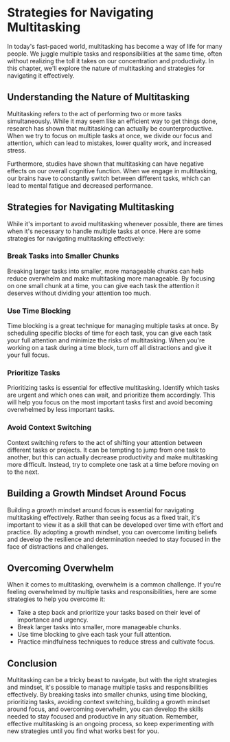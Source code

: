 Strategies for Navigating Multitasking
==========================================================================

In today's fast-paced world, multitasking has become a way of life for many people. We juggle multiple tasks and responsibilities at the same time, often without realizing the toll it takes on our concentration and productivity. In this chapter, we'll explore the nature of multitasking and strategies for navigating it effectively.

Understanding the Nature of Multitasking
----------------------------------------

Multitasking refers to the act of performing two or more tasks simultaneously. While it may seem like an efficient way to get things done, research has shown that multitasking can actually be counterproductive. When we try to focus on multiple tasks at once, we divide our focus and attention, which can lead to mistakes, lower quality work, and increased stress.

Furthermore, studies have shown that multitasking can have negative effects on our overall cognitive function. When we engage in multitasking, our brains have to constantly switch between different tasks, which can lead to mental fatigue and decreased performance.

Strategies for Navigating Multitasking
--------------------------------------

While it's important to avoid multitasking whenever possible, there are times when it's necessary to handle multiple tasks at once. Here are some strategies for navigating multitasking effectively:

### Break Tasks into Smaller Chunks

Breaking larger tasks into smaller, more manageable chunks can help reduce overwhelm and make multitasking more manageable. By focusing on one small chunk at a time, you can give each task the attention it deserves without dividing your attention too much.

### Use Time Blocking

Time blocking is a great technique for managing multiple tasks at once. By scheduling specific blocks of time for each task, you can give each task your full attention and minimize the risks of multitasking. When you're working on a task during a time block, turn off all distractions and give it your full focus.

### Prioritize Tasks

Prioritizing tasks is essential for effective multitasking. Identify which tasks are urgent and which ones can wait, and prioritize them accordingly. This will help you focus on the most important tasks first and avoid becoming overwhelmed by less important tasks.

### Avoid Context Switching

Context switching refers to the act of shifting your attention between different tasks or projects. It can be tempting to jump from one task to another, but this can actually decrease productivity and make multitasking more difficult. Instead, try to complete one task at a time before moving on to the next.

Building a Growth Mindset Around Focus
--------------------------------------

Building a growth mindset around focus is essential for navigating multitasking effectively. Rather than seeing focus as a fixed trait, it's important to view it as a skill that can be developed over time with effort and practice. By adopting a growth mindset, you can overcome limiting beliefs and develop the resilience and determination needed to stay focused in the face of distractions and challenges.

Overcoming Overwhelm
--------------------

When it comes to multitasking, overwhelm is a common challenge. If you're feeling overwhelmed by multiple tasks and responsibilities, here are some strategies to help you overcome it:

* Take a step back and prioritize your tasks based on their level of importance and urgency.
* Break larger tasks into smaller, more manageable chunks.
* Use time blocking to give each task your full attention.
* Practice mindfulness techniques to reduce stress and cultivate focus.

Conclusion
----------

Multitasking can be a tricky beast to navigate, but with the right strategies and mindset, it's possible to manage multiple tasks and responsibilities effectively. By breaking tasks into smaller chunks, using time blocking, prioritizing tasks, avoiding context switching, building a growth mindset around focus, and overcoming overwhelm, you can develop the skills needed to stay focused and productive in any situation. Remember, effective multitasking is an ongoing process, so keep experimenting with new strategies until you find what works best for you.
